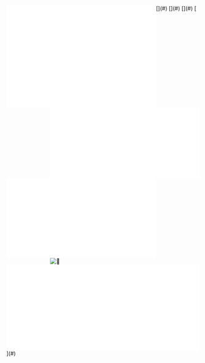 <!-- ![Metrics](/metrics.plugin.isocalendar.fullyear.svg)
![Metrics](/metrics.plugin.activity.svg)
![Metrics](/metrics.plugin.achievements.compact.svg)
![Metrics](/metrics.plugin.contributors.categories.svg)
![Metrics](/metrics.plugin.stars.svg) -->
<!-- ![Metrics](/metrics.plugin.topics.icons.svg) -->

<img align="left" width="390" alt="🦑" src="/metrics.plugin.isocalendar.fullyear.svg">
[<img align="right" width="390" alt="🦑" src="/metrics.plugin.activity.svg">](#)
[<img align="left" width="390" alt="🦑" src="/metrics.plugin.stars.svg">](#)
[<img align="right" width="390" alt="🦑" src="/metrics.plugin.contributors.categories.svg">](#)
[<img align="center" width="390*2" alt="🦑" src="/metrics.plugin.achievements.compact.svg">](#)
